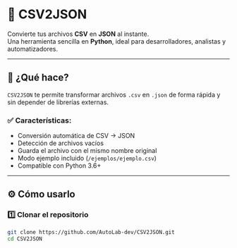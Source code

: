 # 🚀 CSV2JSON

Convierte tus archivos **CSV** en **JSON** al instante.  
Una herramienta sencilla en **Python**, ideal para desarrolladores, analistas y automatizadores.

---

## 🧠 ¿Qué hace?

`CSV2JSON` te permite transformar archivos `.csv` en `.json` de forma rápida y sin depender de librerías externas.

### ✅ Características:
- Conversión automática de CSV → JSON  
- Detección de archivos vacíos  
- Guarda el archivo con el mismo nombre original  
- Modo ejemplo incluido (`/ejemplos/ejemplo.csv`)  
- Compatible con Python 3.6+  

---

## ⚙️ Cómo usarlo

### 1️⃣ Clonar el repositorio
```bash
git clone https://github.com/AutoLab-dev/CSV2JSON.git
cd CSV2JSON
